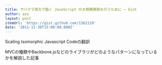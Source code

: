 ```yaml
---
title: サバクラ両方で動く JavaScript の大規模開発を行うために — Gist
author: azu
layout: post
itemUrl: 'https://gist.github.com/1362110'
date: '2011-11-30T15:00:00.000Z'
---
```

Scaling Isomorphic Javascript Codeの翻訳

MVCの種類やBackbone.jsなどのライブラリがどのようなパターンになっているかを解説した記事
